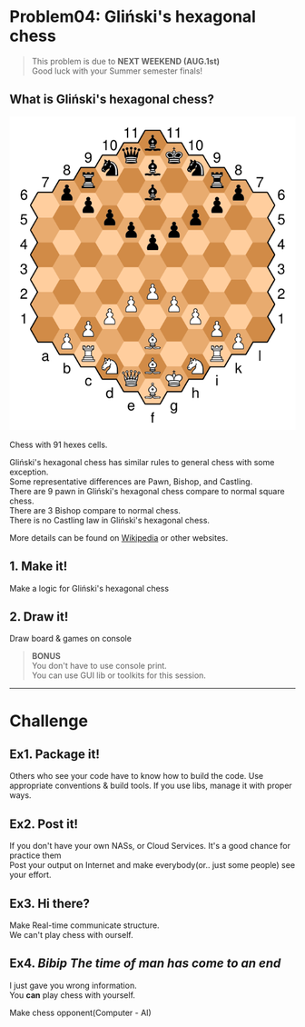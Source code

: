 # Problem04: Gliński's hexagonal chess

>This problem is due to **NEXT WEEKEND (AUG.1st)**<br/>
>Good luck with your Summer semester finals!


## What is Gliński's hexagonal chess?

![Gliński's hexagonal chess](./img/660px-Hexagonal_chess.svg.png)


Chess with 91 hexes cells.

Gliński's hexagonal chess has similar rules to general chess with some exception.<br/>
Some representative differences are Pawn, Bishop, and Castling. <br/>
There are 9 pawn in Gliński's hexagonal chess compare to normal square chess.<br/>
There are 3 Bishop compare to normal chess.<br/>
There is no Castling law in Gliński's hexagonal chess.

More details can be found on [Wikipedia](https://en.wikipedia.org/wiki/Hexagonal_chess) or other websites.

## 1. Make it!

Make a logic for Gliński's hexagonal chess

## 2. Draw it!

Draw board & games on console

>**BONUS**<br/>
>You don't have to use console print.<br/>
>You can use GUI lib or toolkits for this session.

---
# Challenge

## Ex1. Package it!

Others who see your code have to know how to build the code. Use appropriate conventions & build tools. If you use libs, manage it with proper ways.

## Ex2. Post it!

If you don't have your own NASs, or Cloud Services. It's a good chance for practice them<br/>
Post your output on Internet and make everybody(or.. just some people) see your effort.

## Ex3. Hi there?

Make Real-time communicate structure.<br/>
We can't play chess with ourself.

## Ex4. _Bibip The time of man has come to an end_

I just gave you wrong information.<br/>
You **can** play chess with yourself.

Make chess opponent(Computer - AI)
